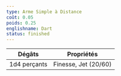 ```yaml
---
type: Arme Simple à Distance
coût: 0.05
poids: 0.25
englishname: Dart
status: finished
---
```


| Dégâts       | Propriétés           |
| ------------ | -------------------- |
| 1d4 perçants | Finesse, Jet (20/60) |
